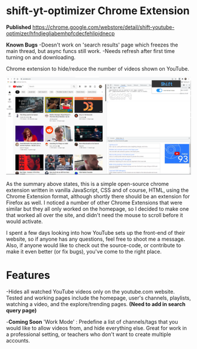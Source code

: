 # shift-yt-optimizer Chrome Extension 

**Published**
https://chrome.google.com/webstore/detail/shift-youtube-optimizer/hfndjegliabemhpfcdecfehlipjdnecp

**Known Bugs**
-Doesn't work on 'search results' page which freezes the main thread, but async funcs still work.
-Needs refresh after first time turning on and downloading.

Chrome extension to hide/reduce the number of videos shown on YouTube.

![screenshot of shift-yt-optimizer in use](./screenshots/shift_yt_screenshot2.PNG)

As the summary above states, this is a simple open-source chrome extension written in vanilla JavaScript, CSS and of course, HTML, using the Chrome Extension format, although shortly there should be an extension for Firefox as well. I noticed a number of other Chrome Extensions that were similar but they all only worked on the homepage, so I decided to make one that worked all over the site, and didn't need the mouse to scroll before it would activate.

I spent a few days looking into how YouTube sets up the front-end of their website, so if anyone has any questions, feel free to shoot me a message. Also, if anyone would like to check out the source-code, or contribute to make it even better (or fix bugs), you've come to the right place.

# Features

-Hides all watched YouTube videos only on the youtube.com website. Tested and working pages include the homepage, user's channels, playlists, watching a video, and the explore/trending pages. **(Need to add in search query page)**

-**Coming Soon** 
'Work Mode' : Predefine a list of channels/tags that you would like to allow videos from, and hide everything else. Great for work in a professional setting, or teachers who don't want to create multiple accounts.

